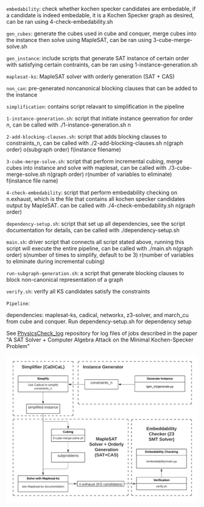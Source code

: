 `embedability`: check whether kochen specker candidates are embedable, if a candidate is indeed embedable, it is a Kochen Specker graph as desired, can be ran using 4-check-embedability.sh

`gen_cubes`: generate the cubes used in cube and conquer, merge cubes into the instance then solve using MapleSAT, can be ran using 3-cube-merge-solve.sh

`gen_instance`: include scripts that generate SAT instance of certain order with satisfying certain contraints, can be ran using 1-instance-generation.sh

`maplesat-ks`: MapleSAT solver with orderly generation (SAT + CAS)

`non_can`: pre-generated noncanonical blocking clauses that can be added to the instance

`simplification`: contains script relavant to simplification in the pipeline

`1-instance-generation.sh`: script that initiate instance geenration for order n, can be called with ./1-instance-generation.sh n

`2-add-blocking-clauses.sh`: script that adds blocking clauses to constraints_n, can be called with ./2-add-blocking-clauses.sh n(graph order) o(subgraph order) f(instance filename)

`3-cube-merge-solve.sh`: script that perform incremental cubing, merge cubes into instance and solve with maplesat, can be called with ./3-cube-merge-solve.sh n(graph order) r(number of variables to eliminate) f(instance file name)

`4-check-embedability`: script that perform embedability checking on n.exhaust, which is the file that contains all kochen specker candidates output by MapleSAT. can be called with ./4-check-embedability.sh n(graph order)

`dependency-setup.sh`: script that set up all dependencies, see the script documentation for details, can be called with ./dependency-setup.sh

`main.sh`: driver script that connects all script stated above, running this script will execute the entire pipeline, can be called with ./main.sh n(graph order) s(number of times to simplify, default to be 3) r(number of variables to eliminate during incremental cubing)

`run-subgraph-generation.sh`: a script that generate blocking clauses to block non-canonical representation of a graph

`verify.sh`: verify all KS candidates satisfy the constraints

`Pipeline`: 

dependencies: maplesat-ks, cadical, networkx, z3-solver, and march_cu from cube and conquer. Run dependency-setup.sh for dependency setup

See [PhysicsCheck_log](https://github.com/BrianLi009/PhysicsCheck_log) repository for log files of jobs described in the paper "A SAT Solver + Computer Algebra Attack on the Minimal Kochen-Specker Problem"

![Showing pipeline and which directory to enter for each step](pipeline.png?raw=true "Pipeline")
